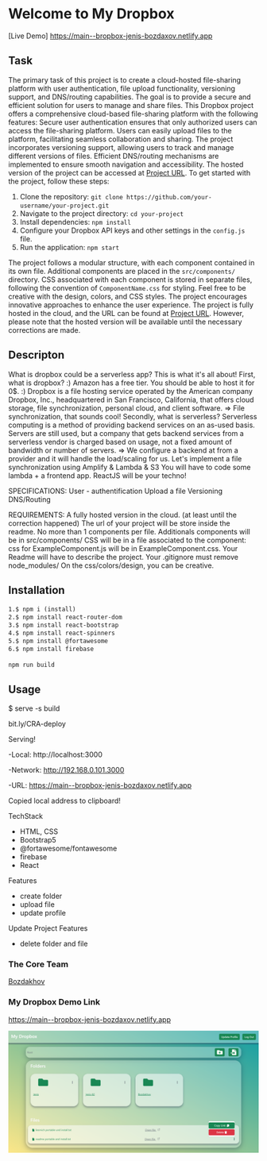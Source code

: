 # Welcome to My Dropbox


[Live Demo]  https://main--bropbox-jenis-bozdaxov.netlify.app


## Task

The primary task of this project is to create a cloud-hosted file-sharing platform with user authentication, file upload functionality, versioning support, and DNS/routing capabilities. The goal is to provide a secure and efficient solution for users to manage and share files.
This Dropbox project offers a comprehensive cloud-based file-sharing platform with the following features:
Secure user authentication ensures that only authorized users can access the file-sharing platform.
Users can easily upload files to the platform, facilitating seamless collaboration and sharing.
The project incorporates versioning support, allowing users to track and manage different versions of files.
Efficient DNS/routing mechanisms are implemented to ensure smooth navigation and accessibility.
The hosted version of the project can be accessed at [Project URL](https://your-project-url.com).
To get started with the project, follow these steps:

1. Clone the repository: `git clone https://github.com/your-username/your-project.git`
2. Navigate to the project directory: `cd your-project`
3. Install dependencies: `npm install`
4. Configure your Dropbox API keys and other settings in the `config.js` file.
5. Run the application: `npm start`

The project follows a modular structure, with each component contained in its own file. Additional components are placed in the `src/components/` directory. CSS associated with each component is stored in separate files, following the convention of `ComponentName.css` for styling.
Feel free to be creative with the design, colors, and CSS styles. The project encourages innovative approaches to enhance the user experience.
The project is fully hosted in the cloud, and the URL can be found at [Project URL](https://your-project-url.com). However, please note that the hosted version will be available until the necessary corrections are made.


## Descripton

What is dropbox could be a serverless app?
This is what it's all about!
First, what is dropbox? :)
Amazon has a free tier. You should be able to host it for 0$. :)
Dropbox is a file hosting service operated by the American company Dropbox, Inc., headquartered in San Francisco, California, that offers cloud storage, file synchronization, personal cloud, and client software.
=> File synchronization, that sounds cool!
Secondly, what is serverless?
Serverless computing is a method of providing backend services on an as-used basis. Servers are still used, but a company that gets backend services from a serverless vendor is charged based on usage, not a fixed amount of bandwidth or number of servers.
=> We configure a backend at from a provider and it will handle the load/scaling for us.
Let's implement a file synchronization using Amplify & Lambda & S3
You will have to code some lambda + a frontend app. ReactJS will be your techno!

SPECIFICATIONS:
User - authentification Upload a file Versioning DNS/Routing

REQUIREMENTS:
A fully hosted version in the cloud. (at least until the correction happened)
The url of your project will be store inside the readme.
No more than 1 components per file. Additionals components will be in src/components/
CSS will be in a file associated to the component: css for ExampleComponent.js will be in ExampleComponent.css.
Your Readme will have to describe the project. Your .gitignore must remove node_modules/
On the css/colors/design, you can be creative.


## Installation

    1.$ npm i (install) 
    2.$ npm install react-router-dom
    3.$ npm install react-bootstrap
    4.$ npm install react-spinners
    5.$ npm install @fortawesome
    6.$ npm install firebase
 
    npm run build

## Usage

 $ serve -s build

 bit.ly/CRA-deploy

 Serving!

 -Local:   http://localhost:3000

 -Network: http://192.168.0.101.3000

 -URL:     https://main--bropbox-jenis-bozdaxov.netlify.app

 Copied local address to clipboard!
   

TechStack

- HTML, CSS
- Bootstrap5
- @fortawesome/fontawesome
- firebase
- React

Features

- create folder
- upload file
- update profile

Update Project Features

- delete folder and file

### The Core Team

<a href="https://github.com/Bozdakhov">Bozdakhov</a><br>

### My Dropbox Demo Link
https://main--bropbox-jenis-bozdaxov.netlify.app

<img src="./src/img/dropbox_main.png" />

